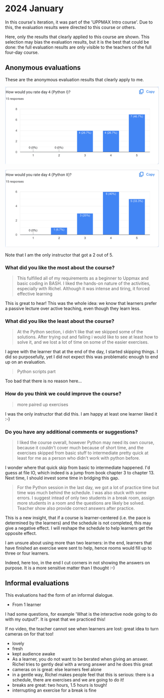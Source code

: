 # 2024 January

In this course's iteration, it was part of the 'UPPMAX Intro course'.
Due to this, the evaluation results were directed to this course
or others.

Here, only the results that clearly applied to this course are shown.
This selection may bias the evaluation results,
but it is the best that could be done:
the full evaluation results are only visible to the teachers of the
full four-day course.

## Anonymous evaluations

These are the anonymous evaluation results that clearly apply to me.

![Evaluation of Python morning](python_1.png)

![Evaluation of Python afternoon](python_2.png)

Note that I am the only instructor that got a 2 out of 5.

### What did you like the most about the course?

> This fulfilled all of my requirements as a beginner to Uppmax and basic
> coding in BASH. I liked
> the hands-on nature of the activities, especially with Richel.
> Although it was intense and tiring,
> it forced effective learning

This is great to hear! This was the whole idea: we know that learners
prefer a passive lecture over active teaching, even though they learn less.

### What did you like the least about the course?

> At the Python section, i didn't like that we skipped some of the solutions.
> After trying out and
> failing i would like to see at least how to solve it,
> and we lost a lot of time on some of the
> easier exercises.

I agree with the learner that at the end of the day, I started skipping things.
I did so purposefully, yet I did not expect this was problematic enough to
end up on an evaluation.

> Python scripts part

Too bad that there is no reason here...

### How do you think we could improve the course?

> more paired up exercises

I was the only instructor that did this.
I am happy at least one learner liked it :-)

### Do you have any additional comments or suggestions?

> I liked the course overall, however Python may need its own course,
> because it couldn't cover
> much because of short time, and the exercises skipped
> from basic stuff to intermediate pretty
> quick at least for me as a person who didn't work with python before.

I wonder where that quick skip from basic to intermediate happened.
I'd guess at file IO, which indeed is a jump from book chapter 3 to chapter 13.
Next time, I should invest some time in bridging this gap.


> For the Python session in the last day, we got a lot of practice time
> but time was much behind
> the schedule. I was also stuck with some errors.
> I suggest intead of only two students in a
> break room, assign more students in a room and the questions
> are likely be solved. Teacher
> show also provide correct answers after practice.

This is a new insight, that if a course is learner-centered (i.e.
the pace is determined by the learners) and the schedule is not completed,
this may give a negative effect. I will reshape the schedule to help
learners get the opposite effect.

I am unsure about using more than two learners: in the end, learners that have
finished an exercise were sent to help, hence rooms would fill up to three or
four learners.

Indeed, here too, in the end I cut corners in not showing the answers on
purpose. It is a more sensitive matter than I thought :-)

## Informal evaluations

This evaluations had the form of an informal dialogue.

- From 1 learner

I had some questions, for example 'What is the interactive node
going to do with my output?'. It is great that we practiced this!

If no video, the teacher cannot see when learners are lost:
great idea to turn cameras on for that too!

- lovely
- fresh
- kept audience awake
- As a learner, you do not want to be berated when giving an answer.
  Richel tries to gently deal with a wrong answer and he does this great
- cameras on is great: else learners feel alone
- in a gentle way, Richel makes people feel that this is serious:
  there is a schedule, there are exercises and we are going to do it!
- breaks are great: two hours, 1.5 hours is tough!
- interrupting an exercise for a break is fine
